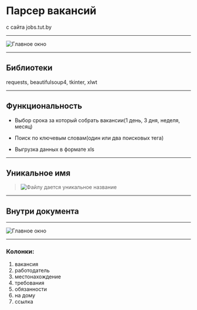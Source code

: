 # Парсер вакансий 
c сайта jobs.tut.by
***
![Главное окно](https://sun9-59.userapi.com/c206528/v206528074/24f4e/6TBa6EizkFM.jpg)
⠀
*** 
## Библиотеки
requests, beautifulsoup4, tkinter, xlwt
⠀
*** 
## Функциональность 
+ Выбор срока за который собрать вакансии(1 день, 3 дня, неделя, месяц) 

+ Поиск по ключевым словам(один или два поисковых тега)
+ Выгрузка данных в формате xls
⠀
*** 
## Уникальное имя
>![Файлу дается уникальное название](https://sun9-56.userapi.com/c206628/v206628074/25b8f/ETTPGcai5F0.jpg)
*** 
## Внутри документа
*** 
![Главное окно](https://sun9-62.userapi.com/c204724/v204724522/259a5/lqxCQ558e4s.jpg)
*** 
### Колонки:
1) вакансия
2) работодатель
3) местонахождение 
4) требования
5) обязанности 
6) на дому 
7) ссылка 

